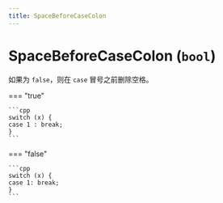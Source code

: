 ```yaml
---
title: SpaceBeforeCaseColon
---
```


# SpaceBeforeCaseColon (`bool`)

如果为 `false`，则在 `case` 冒号之前删除空格。

=== "true"

    ```cpp
    switch (x) {
    case 1 : break;
    }
    ```

=== "false"

    ```cpp
    switch (x) {
    case 1: break;
    }
    ```
